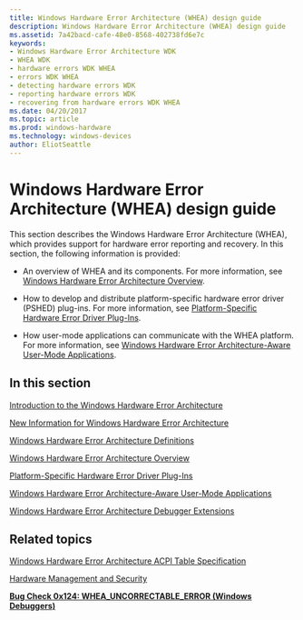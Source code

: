 ```yaml
---
title: Windows Hardware Error Architecture (WHEA) design guide
description: Windows Hardware Error Architecture (WHEA) design guide
ms.assetid: 7a42bacd-cafe-48e0-8568-402738fd6e7c
keywords:
- Windows Hardware Error Architecture WDK
- WHEA WDK
- hardware errors WDK WHEA
- errors WDK WHEA
- detecting hardware errors WDK
- reporting hardware errors WDK
- recovering from hardware errors WDK WHEA
ms.date: 04/20/2017
ms.topic: article
ms.prod: windows-hardware
ms.technology: windows-devices
author: EliotSeattle
---
```


# Windows Hardware Error Architecture (WHEA) design guide

This section describes the Windows Hardware Error Architecture (WHEA), which provides support for hardware error reporting and recovery. In this section, the following information is provided:

- An overview of WHEA and its components. For more information, see [Windows Hardware Error Architecture Overview](windows-hardware-error-architecture-overview.md).

- How to develop and distribute platform-specific hardware error driver (PSHED) plug-ins. For more information, see [Platform-Specific Hardware Error Driver Plug-Ins](platform-specific-hardware-error-driver-plug-ins2.md).

- How user-mode applications can communicate with the WHEA platform. For more information, see [Windows Hardware Error Architecture-Aware User-Mode Applications](windows-hardware-error-architecture-aware-user-mode-applications.md).

## In this section

[Introduction to the Windows Hardware Error Architecture](introduction-to-the-windows-hardware-error-architecture.md)

[New Information for Windows Hardware Error Architecture](new-information-for-windows-hardware-error-architecture.md)

[Windows Hardware Error Architecture Definitions](windows-hardware-error-architecture-definitions.md)

[Windows Hardware Error Architecture Overview](windows-hardware-error-architecture-overview.md)

[Platform-Specific Hardware Error Driver Plug-Ins](platform-specific-hardware-error-driver-plug-ins2.md)

[Windows Hardware Error Architecture-Aware User-Mode Applications](windows-hardware-error-architecture-aware-user-mode-applications.md)

[Windows Hardware Error Architecture Debugger Extensions](windows-hardware-error-architecture-debugger-extensions.md)

## Related topics

[Windows Hardware Error Architecture ACPI Table Specification](https://download.microsoft.com/download/9/c/5/9c5b2167-8017-4bae-9fde-d599bac8184a/WHEA_ACPI-tables.docx)  

[Hardware Management and Security](/previous-versions/windows/hardware/design/dn614601(v=vs.85))  

[**Bug Check 0x124: WHEA\_UNCORRECTABLE\_ERROR (Windows Debuggers)**](../debugger/bug-check-0x124---whea-uncorrectable-error.md)